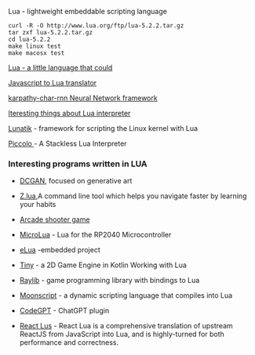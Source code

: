Lua - lightweight embeddable scripting language


    curl -R -O http://www.lua.org/ftp/lua-5.2.2.tar.gz
    tar zxf lua-5.2.2.tar.gz
    cd lua-5.2.2
    make linux test
    make macosx test



[Lua - a little language that could](https://matt.blwt.io/post/lua-the-little-language-that-could/)

[Javascript to Lua translator](https://github.com/wizzard0/js2lua)


[ karpathy-char-rnn Neural Network framework](https://github.com/karpathy/char-rnn)

[Iteresting things about Lua interpreter](https://thesephist.com/posts/lua/)

[Lunatik](https://github.com/luainkernel/lunatik) - framework for scripting the Linux kernel with Lua


[Piccolo ](https://kyju.org/blog/piccolo-a-stackless-lua-interpreter/) - A Stackless Lua Interpreter


### Interesting programs written in LUA

+ [DCGAN](https://github.com/robbiebarrat/art-dcgan), focused on generative art
+ [Z.lua](https://github.com/skywind3000/z.lua),A command line tool which helps you navigate faster by learning your habits
+ [Arcade shooter game](https://github.com/a327ex/BYTEPATH)
+ [MicroLua](https://github.com/MicroLua/MicroLua) - Lua for the RP2040 Microcontroller
+ [eLua](https://eluaproject.net/) -embedded project

+ [Tiny](https://minigdx.github.io/tiny/) - a 2D Game Engine in Kotlin Working with Lua

+ [Raylib](https://www.raylib.com/index.html) - game programming library with bindings to Lua
+ [Moonscript](http://moonscript.org/) - a dynamic scripting language that compiles into Lua

+ [CodeGPT](https://github.com/dpayne/CodeGPT.nvim) - ChatGPT plugin

+ [React Lus](https://github.com/jsdotlua/react-lua) - React Lua is a comprehensive translation of upstream ReactJS from JavaScript into Lua, and is highly-turned for both performance and correctness.
